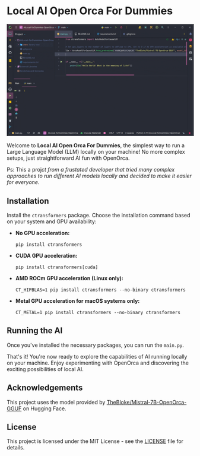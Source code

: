
# Local AI Open Orca For Dummies

![GIF showing example being used](./assets/example-being-used.gif)

Welcome to **Local AI Open Orca For Dummies**, the simplest way to run a Large Language Model (LLM) locally on your machine! No more complex setups, just straightforward AI fun with OpenOrca.

Ps: This a proj*ct from a frustated developer that tried many complex approaches to run different AI models locally and decided to make it easier for everyone.*

## Installation

Install the `ctransformers` package. Choose the installation command based on your system and GPU availability:

- **No GPU acceleration:**
  ```
  pip install ctransformers
  ```

- **CUDA GPU acceleration:**
  ```
  pip install ctransformers[cuda]
  ```

- **AMD ROCm GPU acceleration (Linux only):**
  ```
  CT_HIPBLAS=1 pip install ctransformers --no-binary ctransformers
  ```

- **Metal GPU acceleration for macOS systems only:**
  ```
  CT_METAL=1 pip install ctransformers --no-binary ctransformers
  ```

## Running the AI

Once you've installed the necessary packages, you can run the `main.py`.

That's it! You're now ready to explore the capabilities of AI running locally on your machine. Enjoy experimenting with OpenOrca and discovering the exciting possibilities of local AI.

## Acknowledgements

This project uses the model provided by [TheBloke/Mistral-7B-OpenOrca-GGUF](https://huggingface.co/TheBloke/Mistral-7B-OpenOrca-GGUF) on Hugging Face.

## License

This project is licensed under the MIT License - see the [LICENSE](LICENSE) file for details.
